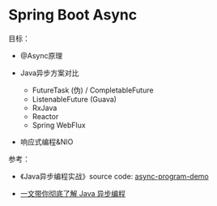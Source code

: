 # Spring Boot Async

目标：

+ @Async原理
+ Java异步方案对比
  + FutureTask (伪) / CompletableFuture
  + ListenableFuture (Guava)
  + RxJava
  + Reactor
  + Spring WebFlux

+ 响应式编程&NIO

参考：

+ 《Java异步编程实战》source code: [ async-program-demo](https://github.com/zhailuxu/async-program-demo)

+ [一文带你彻底了解 Java 异步编程](https://xie.infoq.cn/article/37052813d58d4a3a41714c1d0)

